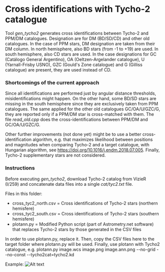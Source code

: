 # Cross identifications with Tycho-2 catalogue

Tool *gen_tycho2* generates cross identifications between Tycho-2 and PPM/DM catalogues. Designation are for DM (BD/SD/CD) and other old catalogues. In the case of PPM stars, DM designation are taken from their DM column. In north hemisphere, also BD stars (from -1 to +19) are used. In south hemisphere, also CD stars are used. In the case designations for GC (Catálogo General Argentino), OA (Oeltzen-Argelander catalogue), U (Yarnall-Frisby USNO),
GZC (Gould's Zone catalogue) and G (Gilliss catalogue) are present, they are used instead of CD.

### Shortcomings of the current approach

Since all identifications are performed just by angular distance thresholds, misidentifications might happen. On the other hand, some BD/SD stars are
missing in the south hemisphere since they are exclusively taken from PPM
catalogues. The same applied for the other old catalogues GC/OA/U/GZC/G, they
are reported only if a PPM/DM star is cross-matched with them. The file
*read_old.cpp* does the cross-identifications between PPM/DM and GC/OA/U/GZC/G.

Other further improvements (not done yet) might be to use a better
cross-identification algorithm, e.g. that maximizes likelihood between positions
and magnitudes when comparing Tycho-2 and a target catalogue, with Hungarian
algorithm, see https://doi.org/10.1016/j.endm.2018.07.005. Finally, Tycho-2 supplementary stars are not considered.

### Instructions

Before executing *gen_tycho2*, download Tycho-2 catalog from VizieR (I/259) and concatenate data files into a single *cat/tyc2.txt* file.

Files in this folder:
- cross_tyc2_north.csv = Cross identifications of Tycho-2 stars (northern hemisfere)
- cross_tyc2_south.csv = Cross identifications of Tycho-2 stars (southern hemisfere)
- plotann.py = Modified Python script (part of Astrometry.net software) that replaces Tycho-2 stars by those generated in the CSV files

In order to use plotann.py, replace it. Then, copy the CSV files here to the target folder where plotann.py will be used. Finally, use plotann with Tycho2 catalogue, e.g.
    plotann.py image.wcs image.png image.ann.png --no-grid --no-const --tycho2cat=tycho2.kd

Example:
![Alt text](image.ann.png?raw=true "Southern Pleyades")

